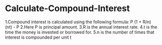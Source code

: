 # Calculate-Compound-Interest

1.Compound interest is calculated using the following formula:  P (1 + R/n) (nt) - P
2.Here P is principal amount.
3.R is the annual interest rate.
4.t is the time the money is invested or borrowed for.
5.n is the number of times that interest is compounded per unit t
